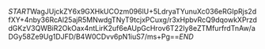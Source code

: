 $START$WagJUjckZY6x9GXHkUCOzm096lU+5LdryaTYunuXc036eRGIpRjs2dfXY+4nby36RcAl25ajR5MNwdgTNyT9tcjxPCuxg/r3xHpbvRcQ9dqowkXPrzddGKzV3QWBiR2OkOax4ntLirK2uf6eAUpGcHrov6T22Iy8eZTMfurfrdTnAw/aDGy58Ze9Ug1DJFD/B4W0CDvv6pN1iuS7/ms+Pg==$END$